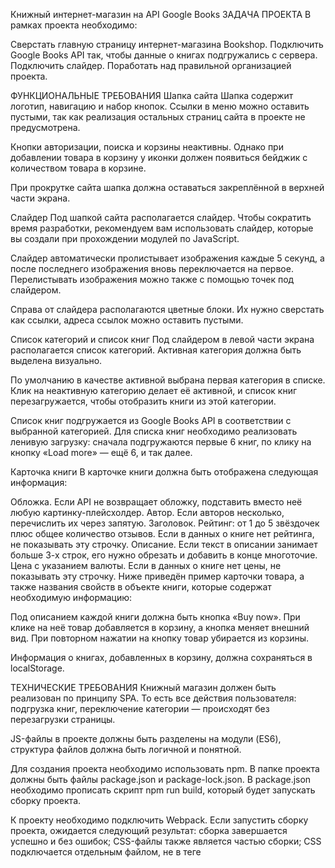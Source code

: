 Книжный интернет-магазин на API Google Books
ЗАДАЧА ПРОЕКТА
В рамках проекта необходимо:

Сверстать главную страницу интернет-магазина Bookshop. Подключить Google Books API так, чтобы данные о книгах подгружались с сервера. Подключить слайдер. Поработать над правильной организацией проекта.

ФУНКЦИОНАЛЬНЫЕ ТРЕБОВАНИЯ
Шапка сайта
Шапка содержит логотип, навигацию и набор кнопок. Ссылки в меню можно оставить пустыми, так как реализация остальных страниц сайта в проекте не предусмотрена.

Кнопки авторизации, поиска и корзины неактивны. Однако при добавлении товара в корзину у иконки должен появиться бейджик с количеством товара в корзине.

При прокрутке сайта шапка должна оставаться закреплённой в верхней части экрана.

Слайдер
Под шапкой сайта располагается слайдер. Чтобы сократить время разработки, рекомендуем вам использовать слайдер, которые вы создали при прохождении модулей по JavaScript.

Слайдер автоматически пролистывает изображения каждые 5 секунд, а после последнего изображения вновь переключается на первое. Перелистывать изображения можно также с помощью точек под слайдером.

Справа от слайдера располагаются цветные блоки. Их нужно сверстать как ссылки, адреса ссылок можно оставить пустыми.

Список категорий и список книг
Под слайдером в левой части экрана располагается список категорий. Активная категория должна быть выделена визуально.

По умолчанию в качестве активной выбрана первая категория в списке. Клик на неактивную категорию делает её активной, и список книг перезагружается, чтобы отобразить книги из этой категории.

Список книг подгружается из Google Books API в соответствии с выбранной категорией. Для списка книг необходимо реализовать ленивую загрузку: сначала подгружаются первые 6 книг, по клику на кнопку «Load more» — ещё 6, и так далее.

Карточка книги
В карточке книги должна быть отображена следующая информация:

Обложка. Если API не возвращает обложку, подставить вместо неё любую картинку-плейсхолдер. Автор. Если авторов несколько, перечислить их через запятую. Заголовок. Рейтинг: от 1 до 5 звёздочек плюс общее количество отзывов. Если в данных о книге нет рейтинга, не показывать эту строчку. Описание. Если текст в описании занимает больше 3-х строк, его нужно обрезать и добавить в конце многоточие. Цена с указанием валюты. Если в данных о книге нет цены, не показывать эту строчку. Ниже приведён пример карточки товара, а также названия свойств в объекте книги, которые содержат необходимую информацию:

Под описанием каждой книги должна быть кнопка «Buy now». При клике на неё товар добавляется в корзину, а кнопка меняет внешний вид. При повторном нажатии на кнопку товар убирается из корзины.

Информация о книгах, добавленных в корзину, должна сохраняться в localStorage.

ТЕХНИЧЕСКИЕ ТРЕБОВАНИЯ
Книжный магазин должен быть реализован по принципу SPA. То есть все действия пользователя: подгрузка книг, переключение категории — происходят без перезагрузки страницы.

JS-файлы в проекте должны быть разделены на модули (ES6), структура файлов должна быть логичной и понятной.

Для создания проекта необходимо использовать npm. В папке проекта должны быть файлы package.json и package-lock.json. В package.json необходимо прописать скрипт npm run build, который будет запускать сборку проекта.

К проекту необходимо подключить Webpack. Если запустить сборку проекта, ожидается следующий результат: сборка завершается успешно и без ошибок; CSS-файлы также является частью сборки; CSS подключается отдельным файлом, не в теге <style>; JS и CSS-файлы минифицируются в процессе сборки.

В проекте необходимо использовать ещё как минимум 2 инструмента оптимизации разработки (помимо npm и Webpack), которые вы прошли в предыдущих модулях. Вы можете выбрать любые из списка: методология БЭМ; CSS-препроцессор Sass (или аналог); Шаблонизатор pug или аналог; Webpack Dev Server; Линтер.

ТРЕБОВАНИЯ К ВЁРСТКЕ И CSS
Вёрстка должна соответствовать макету. Добиваться Pixel-Perfect соответствия не обязательно, но основные моменты должны быть соблюдены: цветовая гамма, шрифты, размеры, отступы.

Использовать селекторы по тегу и id для задания стилей нельзя. Используйте классы.

При наведении курсора на любые кликабельные элементы должен появляться cursor: pointer.

Соблюдайте семантическую вёрстку. В приложении должны присутствовать разделы

, и . Ссылки должны быть прописаны в теге , кнопки должны быть реализованы элементом , и так далее. Не забывайте также про обязательный атрибут alt у изображений.
Приложение должно корректно отображаться на различных разрешениях. К сожалению, дизайна для мобильной версии в макете нет, поэтому постарайтесь реализовать её самостоятельно. Не нужно придумывать сложный дизайн, достаточно будет просто перегруппировать элементы так, чтобы они помещались на маленьком экране.

КАК ЗАПУСТИТЬ ПРОЕКТ
Запустить в консоле команду npm run build, после сборки проекта запустить index.html из папки disthop_3
